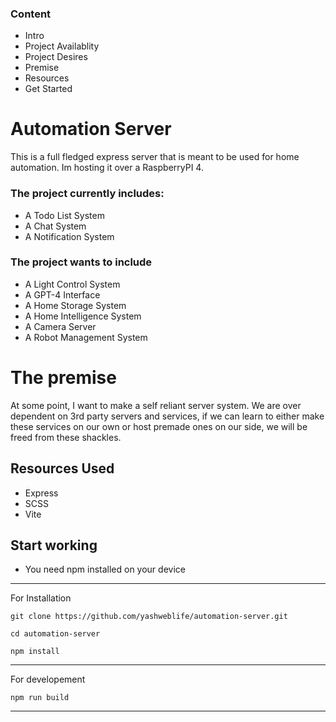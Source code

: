 ### Content
- Intro
- Project Availablity
- Project Desires
- Premise
- Resources
- Get Started


# Automation Server
This is a full fledged express server that is meant to be used for home automation.
Im hosting it over a RaspberryPI 4.

### The project currently includes:
- A Todo List System
- A Chat System
- A Notification System

### The project wants to include
- A Light Control System
- A GPT-4 Interface
- A Home Storage System
- A Home Intelligence System
- A Camera Server
- A Robot Management System

# The premise

At some point, I want to make a self reliant server system.
We are over dependent on 3rd party servers and services, if we can learn to either make these services on our own or host premade ones on our side, we will be freed from these shackles.

## Resources Used

- Express
- SCSS
- Vite

## Start working
- You need npm installed on your device



---
For Installation

`git clone https://github.com/yashweblife/automation-server.git`

`cd automation-server`

`npm install`

---

For developement

`npm run build`

---